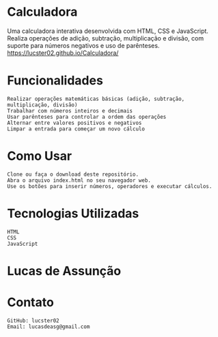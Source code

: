 # Calculadora
Uma calculadora interativa desenvolvida com HTML, CSS e JavaScript. Realiza operações de adição, subtração, multiplicação e divisão, com suporte para números negativos e uso de parênteses.
<https://lucster02.github.io/Calculadora/>

# Funcionalidades

    Realizar operações matemáticas básicas (adição, subtração, multiplicação, divisão)
    Trabalhar com números inteiros e decimais
    Usar parênteses para controlar a ordem das operações
    Alternar entre valores positivos e negativos
    Limpar a entrada para começar um novo cálculo

# Como Usar

    Clone ou faça o download deste repositório.
    Abra o arquivo index.html no seu navegador web.
    Use os botões para inserir números, operadores e executar cálculos.

# Tecnologias Utilizadas

    HTML
    CSS
    JavaScript

# Lucas de Assunção
# Contato

    GitHub: lucster02
    Email: lucasdeasg@gmail.com

